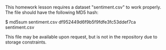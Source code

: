 This homework lesson requires a dataset "sentiment.csv" to work properly. The 
file should have the following MD5 hash:

$ md5sum sentiment.csv 
df952449d6f9b5f9fdfe3fc53ddef7ca  sentiment.csv

This file may be available upon request, but is not in the repository due to 
storage constraints.